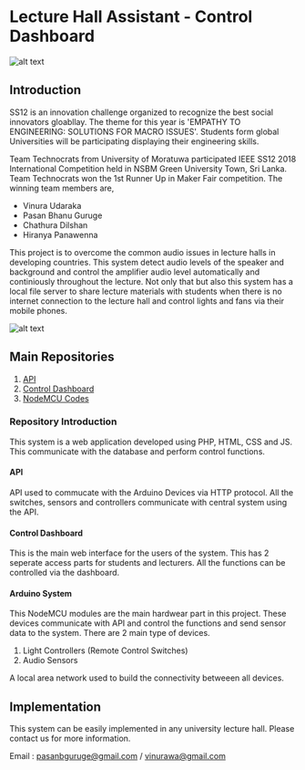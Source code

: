 # Lecture Hall Assistant - Control Dashboard

![alt text](https://www.yesist12.org/wp-content/uploads/2019/01/logo.jpg "IEEESS12 Logo")

## Introduction

SS12 is an innovation challenge organized to recognize the best social innovators gloabllay. The theme for this year is 'EMPATHY TO ENGINEERING: SOLUTIONS FOR MACRO ISSUES'. Students form global Universities will be participating displaying their engineering skills. 

Team Technocrats from University of Moratuwa participated IEEE SS12 2018 International Competition held in NSBM Green University Town, Sri Lanka. Team Technocrats won the 1st Runner Up in Maker Fair competition. The winning team members are,

+ Vinura Udaraka
+ Pasan Bhanu Guruge
+ Chathura Dilshan
+ Hiranya Panawenna

This project is to overcome the common audio issues in lecture halls in developing countries. This system detect audio levels of the speaker and background and control the amplifier audio level automatically and continiously throughout the lecture. Not only that but also this system has a local file server to share lecture materials with students when there is no internet connection to the lecture hall and control lights and fans via their mobile phones. 

![alt text](https://i.ibb.co/Czgfc9Z/image.png "IEEESS12 2018 Results")

## Main Repositories

1. [API](https://github.com/PasanBhanu/iot-api-lecture-hall-assistant)
2. [Control Dashboard](https://github.com/PasanBhanu/lecture-hall-assistant-dashboard)
3. [NodeMCU Codes](#)

### Repository Introduction

This system is a web application developed using PHP, HTML, CSS and JS. This communicate with the database and perform control functions.

#### API
API used to commucate with the Arduino Devices via HTTP protocol. All the switches, sensors and controllers communicate with central system using the API.

#### Control Dashboard
This is the main web interface for the users of the system. This has 2 seperate access parts for students and lecturers. All the functions can be controlled via the dashboard.

#### Arduino System
This NodeMCU modules are the main hardwear part in this project. These devices communicate with API and control the functions and send sensor data to the system. There are 2 main type of devices.

1. Light Controllers (Remote Control Switches)
2. Audio Sensors

A local area network used to build the connectivity betweeen all devices.

## Implementation

This system can be easily implemented in any university lecture hall. Please contact us for more information.

Email : pasanbguruge@gmail.com / vinurawa@gmail.com
